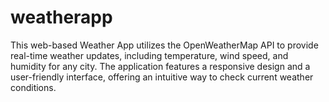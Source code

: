 # weatherapp
This web-based Weather App utilizes the OpenWeatherMap API to provide real-time weather updates, including temperature, wind speed, and humidity for any city. The application features a responsive design and a user-friendly interface, offering an intuitive way to check current weather conditions.

